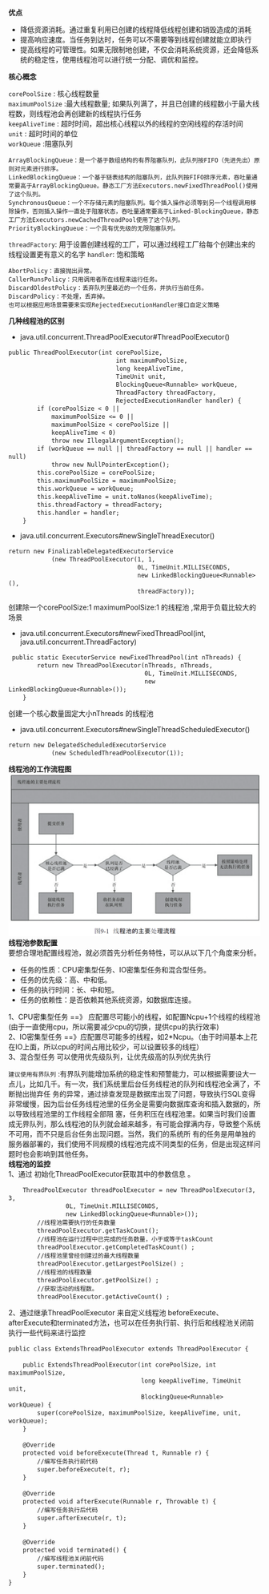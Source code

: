 **优点**

- 降低资源消耗。通过重复利用已创建的线程降低线程创建和销毁造成的消耗
- 提高响应速度。当任务到达时，任务可以不需要等到线程创建就能立即执行
- 提高线程的可管理性。如果无限制地创建，不仅会消耗系统资源，还会降低系统的稳定性，使用线程池可以进行统一分配、调优和监控。

**核心概念**

`corePoolSize` : 核心线程数量  
`maximumPoolSize` :最大线程数量; 如果队列满了，并且已创建的线程数小于最大线程数，则线程池会再创建新的线程执行任务  
`keepAliveTime` : 超时时间，超出核心线程以外的线程的空闲线程的存活时间  
`unit` : 超时时间的单位  
`workQueue` :阻塞队列

    ArrayBlockingQueue：是一个基于数组结构的有界阻塞队列，此队列按FIFO（先进先出）原则对元素进行排序。
    LinkedBlockingQueue：一个基于链表结构的阻塞队列，此队列按FIFO排序元素，吞吐量通常要高于ArrayBlockingQueue。静态工厂方法Executors.newFixedThreadPool()使用了这个队列。
    SynchronousQueue：一个不存储元素的阻塞队列。每个插入操作必须等到另一个线程调用移除操作，否则插入操作一直处于阻塞状态，吞吐量通常要高于Linked-BlockingQueue，静态工厂方法Executors.newCachedThreadPool使用了这个队列。
    PriorityBlockingQueue：一个具有优先级的无限阻塞队列。

`threadFactory`: 用于设置创建线程的工厂，可以通过线程工厂给每个创建出来的线程设置更有意义的名字
`handler`: 饱和策略

    AbortPolicy：直接抛出异常。
    CallerRunsPolicy：只用调用者所在线程来运行任务。
    DiscardOldestPolicy：丢弃队列里最近的一个任务，并执行当前任务。
    DiscardPolicy：不处理，丢弃掉。
    也可以根据应用场景需要来实现RejectedExecutionHandler接口自定义策略

**几种线程池的区别**
- java.util.concurrent.ThreadPoolExecutor#ThreadPoolExecutor()
```
public ThreadPoolExecutor(int corePoolSize, 
                              int maximumPoolSize,
                              long keepAliveTime,
                              TimeUnit unit,
                              BlockingQueue<Runnable> workQueue,
                              ThreadFactory threadFactory,
                              RejectedExecutionHandler handler) {
        if (corePoolSize < 0 ||
            maximumPoolSize <= 0 ||
            maximumPoolSize < corePoolSize ||
            keepAliveTime < 0)
            throw new IllegalArgumentException();
        if (workQueue == null || threadFactory == null || handler == null)
            throw new NullPointerException();
        this.corePoolSize = corePoolSize;
        this.maximumPoolSize = maximumPoolSize;
        this.workQueue = workQueue;
        this.keepAliveTime = unit.toNanos(keepAliveTime);
        this.threadFactory = threadFactory;
        this.handler = handler;
    }
```
- java.util.concurrent.Executors#newSingleThreadExecutor()
```
return new FinalizableDelegatedExecutorService
            (new ThreadPoolExecutor(1, 1,
                                    0L, TimeUnit.MILLISECONDS,
                                    new LinkedBlockingQueue<Runnable>(),
                                    threadFactory));
```
创建除一个corePoolSize:1 maximumPoolSize:1 的线程池 ,常用于负载比较大的场景
- java.util.concurrent.Executors#newFixedThreadPool(int, java.util.concurrent.ThreadFactory)
```
 public static ExecutorService newFixedThreadPool(int nThreads) {
        return new ThreadPoolExecutor(nThreads, nThreads,
                                      0L, TimeUnit.MILLISECONDS,
                                      new LinkedBlockingQueue<Runnable>());
    }
```
创建一个核心数量固定大小nThreads 的线程池
- java.util.concurrent.Executors#newSingleThreadScheduledExecutor()
```agsl
return new DelegatedScheduledExecutorService
            (new ScheduledThreadPoolExecutor(1));
```
**线程池的工作流程图**
![线程池处理流程](./images/线程池处理流程.png)  
**线程池参数配置**  
要想合理地配置线程池，就必须首先分析任务特性，可以从以下几个角度来分析。
- 任务的性质：CPU密集型任务、IO密集型任务和混合型任务。
- 任务的优先级：高、中和低。
- 任务的执行时间：长、中和短。
- 任务的依赖性：是否依赖其他系统资源，如数据库连接。

1、CPU密集型任务 ==》 应配置尽可能小的线程，如配置Ncpu+1个线程的线程池 (由于一直使用cpu，所以需要减少cpu的切换，提供cpu的执行效率)  
2、IO密集型任务 ==》应配置尽可能多的线程，如2*Ncpu。（由于时间基本上花在IO上面，所以cpu的时间占用比较少，可以设置较多的线程）  
3、混合型任务 可以使用优先级队列，让优先级高的队列优先执行

`建议使用有界队列` :有界队列能增加系统的稳定性和预警能力，可以根据需要设大一点儿，比如几千。有一次，我们系统里后台任务线程池的队列和线程池全满了，不断抛出抛弃任
务的异常，通过排查发现是数据库出现了问题，导致执行SQL变得非常缓慢，因为后台任务线程池里的任务全是需要向数据库查询和插入数据的，所以导致线程池里的工作线程全部阻
塞，任务积压在线程池里。如果当时我们设置成无界队列，那么线程池的队列就会越来越多，有可能会撑满内存，导致整个系统不可用，而不只是后台任务出现问题。当然，我们的系统所
有的任务是用单独的服务器部署的，我们使用不同规模的线程池完成不同类型的任务，但是出现这样问题时也会影响到其他任务。  
**线程池的监控**  
1、通过 初始化ThreadPoolExecutor获取其中的参数信息 。
```agsl
    ThreadPoolExecutor threadPoolExecutor = new ThreadPoolExecutor(3, 3,
                0L, TimeUnit.MILLISECONDS,
                new LinkedBlockingQueue<Runnable>());
        //线程池需要执行的任务数量
        threadPoolExecutor.getTaskCount();
        //线程池在运行过程中已完成的任务数量，小于或等于taskCount
        threadPoolExecutor.getCompletedTaskCount() ;
        //线程池里曾经创建过的最大线程数量
        threadPoolExecutor.getLargestPoolSize() ;
        //线程池的线程数量
        threadPoolExecutor.getPoolSize() ;
        //获取活动的线程数。
        threadPoolExecutor.getActiveCount() ;

```
2、通过继承ThreadPoolExecutor 来自定义线程池 beforeExecute、afterExecute和terminated方法，也可以在任务执行前、执行后和线程池关闭前执行一些代码来进行监控
```agsl
public class ExtendsThreadPoolExecutor extends ThreadPoolExecutor {

    public ExtendsThreadPoolExecutor(int corePoolSize, int maximumPoolSize,
                                     long keepAliveTime, TimeUnit unit,
                                     BlockingQueue<Runnable> workQueue) {
        super(corePoolSize, maximumPoolSize, keepAliveTime, unit, workQueue);
    }

    @Override
    protected void beforeExecute(Thread t, Runnable r) {
        //编写任务执行前代码
        super.beforeExecute(t, r);
    }

    @Override
    protected void afterExecute(Runnable r, Throwable t) {
        //编写任务执行后代码
        super.afterExecute(r, t);
    }

    @Override
    protected void terminated() {
        //编写线程池关闭前代码
        super.terminated();
    }
}

```